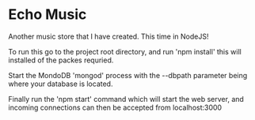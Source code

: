 # Echo Music

Another music store that I have created. This time in NodeJS!

To run this go to the project root directory, and run 'npm install' this will installed of the packes requried. 

Start the MondoDB 'mongod' process with the --dbpath parameter being where your database is located.

Finally run the 'npm start' command which will start the web server, and incoming connections can then be accepted from localhost:3000
